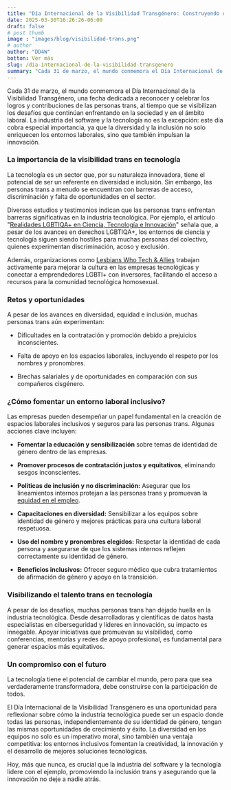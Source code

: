 ```yaml
---
title: "Día Internacional de la Visibilidad Transgénero: Construyendo una industria tecnológica inclusiva"
date: 2025-03-30T16:26:26-06:00
draft: false
# post thumb
image : "images/blog/visibilidad-trans.png"
# author
author: "DD4W" 
botton: Ver más
slug: /dia-internacional-de-la-visibilidad-transgenero
summary: "Cada 31 de marzo, el mundo conmemora el Día Internacional de la Visibilidad Transgénero, una fecha dedicada a reconocer y celebrar los logros y contribuciones de las personas trans, al tiempo que se visibilizan los desafíos que continúan enfrentando en la sociedad y en el ámbito laboral. La industria del software y la tecnología no es la excepción: este día cobra especial importancia, ya que la diversidad y la inclusión no solo enriquecen los entornos laborales, sino que también impulsan la innovación."
---
```


Cada 31 de marzo, el mundo conmemora el Día Internacional de la Visibilidad Transgénero, una fecha dedicada a reconocer y celebrar los logros y contribuciones de las personas trans, al tiempo que se visibilizan los desafíos que continúan enfrentando en la sociedad y en el ámbito laboral. La industria del software y la tecnología no es la excepción: este día cobra especial importancia, ya que la diversidad y la inclusión no solo enriquecen los entornos laborales, sino que también impulsan la innovación.

### La importancia de la visibilidad  trans en tecnología

La tecnología es un sector que, por su naturaleza innovadora, tiene el potencial de ser un referente en diversidad e inclusión. Sin embargo, las personas trans a menudo se encuentran con barreras de acceso, discriminación y falta de oportunidades en el sector.

Diversos estudios y testimonios indican que las personas trans enfrentan barreras significativas en la industria tecnológica. Por ejemplo, el artículo "[Realidades LGBTIQA+ en Ciencia, Tecnología e Innovación](https://socialmediaeninvestigacion.com/lgbt-ciencia-tecnologia-innovacion/)" señala que, a pesar de los avances en derechos LGBTIQA+, los entornos de ciencia y tecnología siguen siendo hostiles para muchas personas del colectivo, quienes experimentan discriminación, acoso y exclusión.

Además, organizaciones como [Lesbians Who Tech & Allies](https://lwtsquad.com/) trabajan activamente para mejorar la cultura en las empresas tecnológicas y conectar a emprendedores LGBTI+ con inversores, facilitando el acceso a recursos para la comunidad tecnológica homosexual. 

### Retos y oportunidades

A pesar de los avances en diversidad, equidad e inclusión, muchas personas trans aún experimentan:

* Dificultades en la contratación y promoción debido a prejuicios inconscientes.

* Falta de apoyo en los espacios laborales, incluyendo el respeto por los nombres y pronombres.

* Brechas salariales y de oportunidades en comparación con sus compañeros cisgénero.

### ¿Cómo fomentar un entorno laboral inclusivo?

Las empresas pueden desempeñar un papel fundamental en la creación de espacios laborales inclusivos y seguros para las personas trans. Algunas acciones clave incluyen:

* **Fomentar la educación y sensibilización** sobre temas de identidad de género dentro de las empresas.

* **Promover procesos de contratación justos y equitativos**, eliminando sesgos inconscientes.

* **Políticas de inclusión y no discriminación:** Asegurar que los lineamientos internos protejan a las personas trans y promuevan la [equidad en el empleo](https://code4dei.com/blog/la-equidad-como-bandera-de-la-diversidad-e-inclusion/).

* **Capacitaciones en diversidad:** Sensibilizar a los equipos sobre identidad de género y mejores prácticas para una cultura laboral respetuosa.

* **Uso del nombre y pronombres elegidos:** Respetar la identidad de cada persona y asegurarse de que los sistemas internos reflejen correctamente su identidad de género.

* **Beneficios inclusivos:** Ofrecer seguro médico que cubra tratamientos de afirmación de género y apoyo en la transición.

### Visibilizando el talento trans en tecnología

A pesar de los desafíos, muchas personas trans han dejado huella en la industria tecnológica. Desde desarrolladoras y científicas de datos hasta especialistas en ciberseguridad y líderes en innovación, su impacto es innegable. Apoyar iniciativas que promuevan su visibilidad, como conferencias, mentorías y redes de apoyo profesional, es fundamental para generar espacios más equitativos.

### Un compromiso con el futuro

La tecnología tiene el potencial de cambiar el mundo, pero para que sea verdaderamente transformadora, debe construirse con la participación de todos.

El Día Internacional de la Visibilidad Transgénero es una oportunidad para reflexionar sobre cómo la industria tecnológica puede ser un espacio donde todas las personas, independientemente de su identidad de género, tengan las mismas oportunidades de crecimiento y éxito. La diversidad en los equipos no solo es un imperativo moral, sino también una ventaja competitiva: los entornos inclusivos fomentan la creatividad, la innovación y el desarrollo de mejores soluciones tecnológicas.

Hoy, más que nunca, es crucial que la industria del software y la tecnología lidere con el ejemplo, promoviendo la inclusión trans y asegurando que la innovación no deje a nadie atrás.